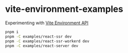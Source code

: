 # vite-environment-examples

Experimenting with [Vite Environment API](https://github.com/vitejs/vite/pull/16129)

```sh
pnpm i
pnpm -C examples/react-ssr dev
pnpm -C examples/react-ssr-workerd dev
pnpm -C examples/react-server dev
```
